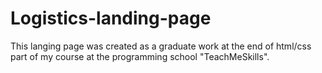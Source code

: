 # Logistics-landing-page
This langing page was created as a graduate work at the end of html/css part of my course at the programming school "TeachMeSkills".
